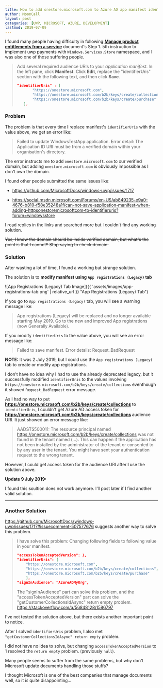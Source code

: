```yaml
---
title: How to add onestore.microsoft.com to Azure AD app manifest identifierUris
author: MoonCall
layout: post
categories: [UWP, MICROSOFT, AZURE, DEVELOPMENT]
lastmod: 2019-07-09
---
```


I found many people having difficulty in following **[Manage product entitlements from a service](https://docs.microsoft.com/en-us/windows/uwp/monetize/view-and-grant-products-from-a-service)** document's Step 1. 5th instruction to implement uwp payments with `Windows.Services.Store` namespace, and I was also one of those suffering people.

> Add several required audience URIs to your *application manifest*. In the left pane, click **Manifest**. Click **Edit**, replace the "identifierUris" section with the following text, and then click **Save**.
>
> ```json
> "identifierUris" : [
>        "https://onestore.microsoft.com",
>        "https://onestore.microsoft.com/b2b/keys/create/collections",
>        "https://onestore.microsoft.com/b2b/keys/create/purchase"
>    ],
>```

### Problem

The problem is that every time I replace manifest's `identifierUris` with the value above, we get an error like:

> Failed to update WindowsTestApp application. Error detail: The Application ID URI must be from a verified domain within your organisation's directory.

The error instructs me to add `onestore.microsoft.com` to our verified domain, but adding `onestore.microsoft.com` is obviously impossible as I don't own the domain.

I found other people submitted the same issues like:

- https://github.com/MicrosoftDocs/windows-uwp/issues/1717

- https://social.msdn.microsoft.com/Forums/en-US/ab849235-e9a0-4676-b810-f58e35248a1f/can-not-save-application-manifest-when-adding-httpsonestoremicrosoftcom-to-identifieruris?forum=windowsstore

I read replies in the links and searched more but I couldn't find any working solution.

~~Yes, I know the domain should be inside verified domain, but what's the point is that I cannot!! Stop saying to check domain.~~

### Solution

After wasting a lot of time, I found a working but strange solution.

The solution is to **modify manifest using `App registrations (Legacy)` tab**

![App Registrations (Legacy) Tab Image]({{ 'assets/images/app-registrations-tab.png' | relative_url }} "App Registrations (Legacy) Tab")

If you go to `App registrations (Legacy)` tab, you will see a warning message like:

> App registrations (Legacy) will be replaced and no longer available starting May 2019. Go to the new and improved App registrations (now Generally Available).

If you modify `identifierUris` to the value above, you will see an error message like:

> Failed to save manifest. Error details: Request_BadRequest

**NOTE:** It was 2 July 2019, but I could use the `App registrations (Legacy)` tab to create or modify app registrations.

I don't have no idea why I had to use the already deprecated legacy, but it successfully modified `identifierUris` to the values involving `https://onestore.microsoft.com/b2b/keys/create/collections` eventhough it showed `Request_BadRequest` error message.

As I had no way to put **https://onestore.microsoft.com/b2b/keys/create/collections** to `identifierUris`, I couldn't get Azure AD access token for **https://onestore.microsoft.com/b2b/keys/create/collections** audience URI. It just showed an error message like:

> AADSTS500011: The resource principal named https://onestore.microsoft.com/b2b/keys/create/collections was not found in the tenant named (...). This can happen if the application has not been installed by the administrator of the tenant or consented to by any user in the tenant. You might have sent your authentication request to the wrong tenant.

However, I could get access token for the audience URI after I use the solution above.

**Update 9 July 2019:**

I found this soultion does not work anymore. I'll post later if I find another valid solution.

---

### Another Solution

https://github.com/MicrosoftDocs/windows-uwp/issues/1717#issuecomment-507577676 suggests another way to solve this problem.

> I have solve this problem:
> Changing following fields to following value in your manifest.
>
> ```json
> "accessTokenAcceptedVersion": 1,
> "identifierUris": [
>     "https://onestore.microsoft.com",
>     "https://onestore.microsoft.com/b2b/keys/create/collections",
>     "https://onestore.microsoft.com/b2b/keys/create/purchase"
>     ],
> "signInAudience": "AzureADMyOrg",
> ```
>
> The "signInAudience" part can solve this problem, and the "accessTokenAcceptedVersion" part can solve the "getCustomerCollectionsIdAsync" return empty problem.
> https://stackoverflow.com/a/56848128/1586797

I've not tested the solution above, but there exists another important point to notice.

After I solved `identifierUris` problem, I also met `"getCustomerCollectionsIdAsync" return empty` problem.

I did not have no idea to solve, but changing `accessTokenAcceptedVersion` to 1 resolved the `return empty` problem. (previously `null`).

Many people seems to suffer from the same problems, but why don't Microsoft update documents handling those stuffs?

I thought Microsoft is one of the best companies that manage documents well, so it is quite disappointing...
